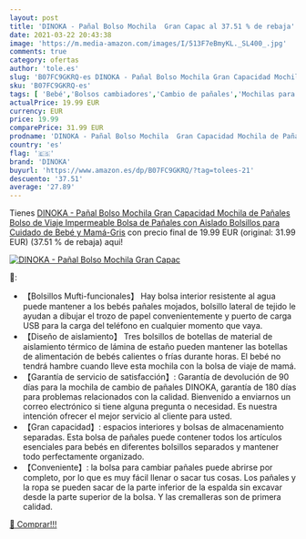 ```yaml
---
layout: post
title: 'DINOKA - Pañal Bolso Mochila  Gran Capac al 37.51 % de rebaja'
date: 2021-03-22 20:43:38
image: 'https://m.media-amazon.com/images/I/513F7eBmyKL._SL400_.jpg'
comments: true
category: ofertas
author: 'tole.es'
slug: 'B07FC9GKRQ-es DINOKA - Pañal Bolso Mochila Gran Capacidad Mochila de...'
sku: 'B07FC9GKRQ-es'
tags: [ 'Bebé','Bolsos cambiadores','Cambio de pañales','Mochilas para pañales','dinoka','mochila', ]
actualPrice: 19.99 EUR
currency: EUR
price: 19.99
comparePrice: 31.99 EUR
prodname: 'DINOKA - Pañal Bolso Mochila  Gran Capacidad Mochila de Pañales Bolso de Viaje  Impermeable Bolsa de Pañales con Aislado Bolsillos para Cuidado de Bebé y Mamá-Gris'
country: 'es'
flag: '🇪🇸'
brand: 'DINOKA'
buyurl: 'https://www.amazon.es/dp/B07FC9GKRQ/?tag=tolees-21'
descuento: '37.51'
average: '27.89'
---
```


Tienes [DINOKA - Pañal Bolso Mochila  Gran Capacidad Mochila de Pañales Bolso de Viaje  Impermeable Bolsa de Pañales con Aislado Bolsillos para Cuidado de Bebé y Mamá-Gris](https://www.amazon.es/dp/B07FC9GKRQ/?tag=tolees-21) con precio final de  19.99 EUR (original: 31.99 EUR) (37.51 %  de rebaja) aqui!

[![DINOKA - Pañal Bolso Mochila  Gran Capac](https://m.media-amazon.com/images/I/513F7eBmyKL._SL400_.jpg)](https://www.amazon.es/dp/B07FC9GKRQ/?tag=tolees-21)

🔎:

- 【Bolsillos Mufti-funcionales】 Hay bolsa interior resistente al agua puede mantener a los bebés pañales mojados, bolsillo lateral de tejido le ayudan a dibujar el trozo de papel convenientemente y puerto de carga USB para la carga del teléfono en cualquier momento que vaya.
- 【Diseño de aislamiento】 Tres bolsillos de botellas de material de aislamiento térmico de lámina de estaño pueden mantener las botellas de alimentación de bebés calientes o frías durante horas. El bebé no tendrá hambre cuando lleve esta mochila con la bolsa de viaje de mamá.
- 【Garantía de servicio de satisfacción】: Garantía de devolución de 90 días para la mochila de cambio de pañales DINOKA, garantía de 180 días para problemas relacionados con la calidad. Bienvenido a enviarnos un correo electrónico si tiene alguna pregunta o necesidad. Es nuestra intención ofrecer el mejor servicio al cliente para usted.
- 【Gran capacidad】: espacios interiores y bolsas de almacenamiento separadas. Esta bolsa de pañales puede contener todos los artículos esenciales para bebés en diferentes bolsillos separados y mantener todo perfectamente organizado.
- 【Conveniente】: la bolsa para cambiar pañales puede abrirse por completo, por lo que es muy fácil llenar o sacar tus cosas. Los pañales y la ropa se pueden sacar de la parte inferior de la espalda sin excavar desde la parte superior de la bolsa. Y las cremalleras son de primera calidad.

[🛒 Comprar!!!](https://www.amazon.es/dp/B07FC9GKRQ/?tag=tolees-21)
